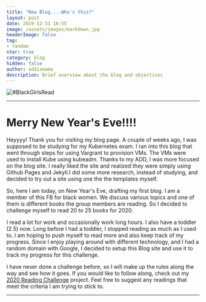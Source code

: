 ```yaml
---
title: "New Blog....Who's this?"
layout: post
date: 2019-12-31 16:55
image: /assets/images/markdown.jpg
headerImage: false
tag:
- random
star: true
category: blog
hidden: false
author: addismama
description: Brief overview about the blog and objectives
---
```


![#BlackGirlsRead](https://images.hellogiggles.com/uploads/2018/09/10123217/black-girls-read-featured.jpg)

---
# Merry New Year's Eve!!!!

Heyyyy! Thank you for visiting my blog page. A couple of weeks ago, I was supposed
to be studying for my Kubernetes exam. I ran into this blog that went through steps for
using Vargrant to provision VMs. The VMs were used to install Kube using kubeadm. Thanks 
to my ADD, I was more focused on the blog site. I really liked the site and realized 
they were simply using Github Pages and Jekyll.I did some more research, instead of 
studying, and decided to try out a site using one the the templates myself.

So, here I am today, on New Year's Eve, drafting my first blog. I am a member of this FB
for black women. We discuss various topics and one of them is different books the group
members are reading. So I decided to challenge myself to read 20 to 25 books for 2020.

I read a lot for work and occasionally work long hours. I also have a toddler (2.5) now. Long
before I had a toddler, I stopped reading as much as I used to. I am hoping to push myself to
read more and also keep track of my progress. Since I enjoy playing around with different
technology, and I had a random domain with Google, I decided to setup this Blog
site and use it to track my progress for this challenge.

I have never done a challenge before, so I will make up the rules along the way and see
how it goes. If you would like to follow along, check out my [2020 Reading Challenge](http://http://addismama.com/reading-list-2020) project.
Feel free to suggest any readings that meet the criteria I am trying to stick to.

---


